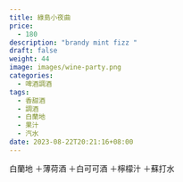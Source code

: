 ```yaml
---
title: 綠島小夜曲
price:
  - 180
description: "brandy mint fizz "
draft: false
weight: 44
image: images/wine-party.png
categories:
  - 啤酒調酒
tags:
  - 香甜酒
  - 調酒
  - 白蘭地
  - 果汁
  - 汽水
date: 2023-08-22T20:21:16+08:00
---
```

白蘭地 ＋薄荷酒 ＋白可可酒 ＋檸檬汁 ＋蘇打水